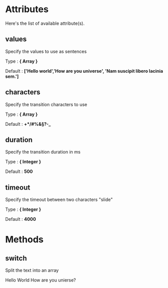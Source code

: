 # Attributes

Here's the list of available attribute(s).

## values

Specify the values to use as sentences

Type : **{ Array<String> }**

Default : **['Hello world','How are you universe', 'Nam suscipit libero lacinia sem.']**


## characters

Specify the transition characters to use

Type : **{ Array<String> }**

Default : **+*/\#%&§?-_**


## duration

Specify the transition duration in ms

Type : **{ Integer }**

Default : **500**


## timeout

Specify the timeout between two characters "slide"

Type : **{ Integer }**

Default : **4000**




# Methods


## switch

Split the text into an array

Hello World
How are you unierse?